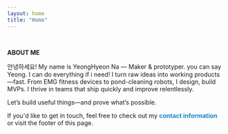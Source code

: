 ```yaml
---
layout: home
title: "Home"
---
```


<p><br></p>
<p style="line-height:1.2"><strong>ABOUT ME</strong></p>
<p>안녕하세요! My name is YeongHyeon Na — Maker & prototyper. you can say Yeong. I can do everything if i need! I turn raw ideas into working products—fast. From EMG fitness devices to pond-cleaning robots, I design, build MVPs. I thrive in teams that ship quickly and improve relentlessly.</p>
<p>Let’s build useful things—and prove what’s possible.</p>
<p>If you'd like to get in touch, feel free to check out my <strong><a href="https://ynghyn-na.github.io/contact" style="text-decoration-line: none"><font color="#1487C8">contact information</font></a></strong> or visit the footer of this page.</p>
